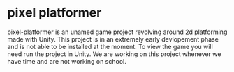 # pixel platformer
pixel-platformer is an unamed game project revolving around 2d platforming made with Unity. This project is in an extremely early devlopement phase and is not 
able to be installed at the moment. To view the game you will need run the project in Unity. We are working on this project whenever we have time and are not working on 
school.
